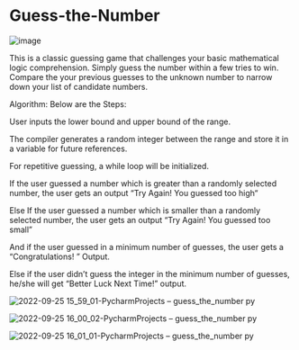# Guess-the-Number

![image](https://user-images.githubusercontent.com/94692820/192144957-208495d3-ff3c-423b-b2d3-e7fce1452308.png)

This is a classic guessing game that challenges your basic mathematical logic comprehension. Simply guess the number within a few tries to win. Compare the your previous guesses to the unknown number to narrow down your list of candidate numbers.

Algorithm: Below are the Steps:

User inputs the lower bound and upper bound of the range.

The compiler generates a random integer between the range and store it in a variable for future references.

For repetitive guessing, a while loop will be initialized.

If the user guessed a number which is greater than a randomly selected number, the user gets an output “Try Again! You guessed too high“

Else If the user guessed a number which is smaller than a randomly selected number, the user gets an output “Try Again! You guessed too small”

And if the user guessed in a minimum number of guesses, the user gets a “Congratulations! ” Output.

Else if the user didn’t guess the integer in the minimum number of guesses, he/she will get “Better Luck Next Time!” output.

![2022-09-25 15_59_01-PycharmProjects – guess_the_number py](https://user-images.githubusercontent.com/94692820/192144868-82fe4708-fcd4-49c2-a64a-bf057058aa40.png)

![2022-09-25 16_00_02-PycharmProjects – guess_the_number py](https://user-images.githubusercontent.com/94692820/192144870-248699d4-8ebb-48a8-b62c-7801ee0def4f.png)

![2022-09-25 16_01_01-PycharmProjects – guess_the_number py](https://user-images.githubusercontent.com/94692820/192144872-e52240c5-3b30-445e-8570-609d95c79c4a.png)
